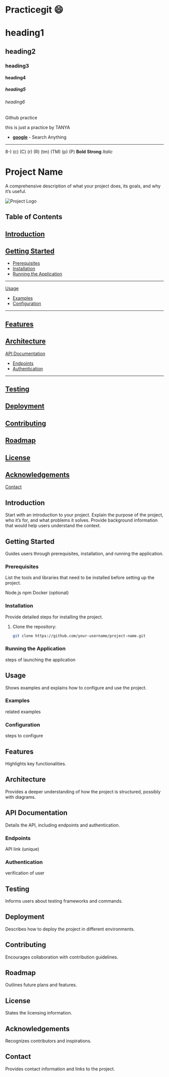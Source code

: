 # Practicegit :smile:

# heading1
## heading2
### heading3
#### heading4
##### heading5
###### heading6

Github practice

this is just a practice by TANYA

- __[google](www.google.com)__ - Search Anything
---
8-)
(c) (C) (r) (R) (tm) (TM) (p) (P)
**Bold**
__Strong__
*Italic*



# Project Name

A comprehensive description of what your project does, its goals, and why it’s useful.

![Project Logo](https://your-image-url.com/logo.png)

## Table of Contents

[Introduction](#introduction)
---
[Getting Started](#getting-started)
---
  - [Prerequisites](#prerequisites)
  - [Installation](#installation)
  - [Running the Application](#running-the-application)
---
[Usage](#usage)
  - [Examples](#examples)
  - [Configuration](#configuration)
---
[Features](#features)
---
[Architecture](#architecture)
---
[API Documentation](#api-documentation)
  - [Endpoints](#endpoints)
  - [Authentication](#authentication)
---
[Testing](#testing)
---
[Deployment](#deployment)
---
[Contributing](#contributing)
---
[Roadmap](#roadmap)
---
[License](#license)
---
[Acknowledgements](#acknowledgements)
---
[Contact](#contact)

## Introduction

Start with an introduction to your project. Explain the purpose of the project, who it’s for, and what problems it solves. Provide background information that would help users understand the context.

## Getting Started
Guides users through prerequisites, installation, and running the application.

### Prerequisites

List the tools and libraries that need to be installed before setting up the project.

Node.js
npm
Docker (optional)

### Installation

Provide detailed steps for installing the project.

1. Clone the repository:

   ```bash
   git clone https://github.com/your-username/project-name.git


### Running the Application
steps of launching the application

## Usage
Shows examples and explains how to configure and use the project.

### Examples
related examples

### Configuration
steps to configure

## Features
Highlights key functionalities.

## Architecture
Provides a deeper understanding of how the project is structured, possibly with diagrams.

## API Documentation
Details the API, including endpoints and authentication.

### Endpoints
API link (unique)

### Authentication
verification of user

## Testing
Informs users about testing frameworks and commands.

## Deployment
Describes how to deploy the project in different environments.

## Contributing
Encourages collaboration with contribution guidelines.

## Roadmap
Outlines future plans and features.

## License
States the licensing information.

## Acknowledgements
Recognizes contributors and inspirations.

## Contact
Provides contact information and links to the project.
